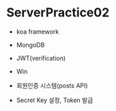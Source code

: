 # ServerPractice02
- koa framework
- MongoDB
- JWT(verification)
- Win

- 회원인증 시스템(posts API)
- Secret Key 설정, Token 발급

